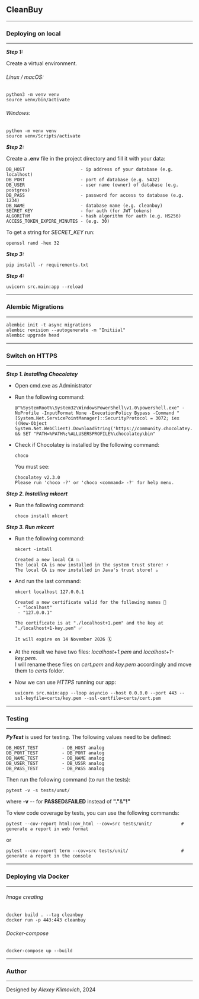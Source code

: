 ## CleanBuy
___
### Deploying on local
___
***Step 1:***

Create a virtual environment.

###### *Linux / macOS:*

    python3 -m venv venv
    source venv/bin/activate

###### *Windows:*

    python -m venv venv
    source venv/Scripts/activate

***Step 2:***

Create a **.env** file in the project directory and fill it with your data:
    
    DB_HOST                     - ip address of your database (e.g. localhost)
    DB_PORT                     - port of database (e.g. 5432)
    DB_USER                     - user name (owner) of database (e.g. postgres)
    DB_PASS                     - password for access to database (e.g. 1234)
    DB_NAME                     - database name (e.g. cleanbuy)
    SECRET_KEY                  - for auth (for JWT tokens)
    ALGORITHM                   - hash algorithm for auth (e.g. HS256)
    ACCESS_TOKEN_EXPIRE_MINUTES - (e.g. 30)

To get a string for *SECRET_KEY* run:
    
    openssl rand -hex 32

***Step 3:***

    pip install -r requirements.txt

***Step 4:***

    uvicorn src.main:app --reload
---
### Alembic Migrations
___
    alembic init -t async migrations
    alembic revision --autogenerate -m "Initiial"
    alembic upgrade head
---
### Switch on HTTPS
___

***Step 1. Installing Chocolatey***
- Open cmd.exe as Administrator
- Run the following command:

      @"%SystemRoot%\System32\WindowsPowerShell\v1.0\powershell.exe" -NoProfile -InputFormat None -ExecutionPolicy Bypass -Command "[System.Net.ServicePointManager]::SecurityProtocol = 3072; iex ((New-Object System.Net.WebClient).DownloadString('https://community.chocolatey.org/install.ps1'))" && SET "PATH=%PATH%;%ALLUSERSPROFILE%\chocolatey\bin"

- Check if Chocolatey is installed by the following command:

      choco
    
  You must see:

      Chocolatey v2.3.0
      Please run 'choco -?' or 'choco <command> -?' for help menu.

***Step 2. Installing mkcert***
- Run the following command:

      choco install mkcert

***Step 3. Run mkcert***
- Run the following command:

      mkcert -intall

      Created a new local CA 💥
      The local CA is now installed in the system trust store! ⚡️
      The local CA is now installed in Java's trust store! ☕️

- And run the last command:

      mkcert localhost 127.0.0.1

      Created a new certificate valid for the following names 📜
       - "localhost"
       - "127.0.0.1"

      The certificate is at "./localhost+1.pem" and the key at "./localhost+1-key.pem" ✅

      It will expire on 14 November 2026 🗓

- At the result we have two files: _localhost+1.pem_ and _localhost+1-key.pem_. \
I will rename these files on _cert.pem_ and _key.pem_ accordingly and move them to *certs* folder.

- Now we can use *HTTPS* running our app:

      uvicorn src.main:app --loop asyncio --host 0.0.0.0 --port 443 --ssl-keyfile=certs/key.pem --ssl-certfile=certs/cert.pem

---
### Testing
___
***PyTest*** is used for testing.
The following values need to be defined:

    DB_HOST_TEST         - DB_HOST analog
    DB_PORT_TEST         - DB_PORT analog 
    DB_NAME_TEST         - DB_NAME analog
    DB_USER_TEST         - DB_USSR analog
    DB_PASS_TEST         - DB_PASS analog

Then run the following command (to run the tests):

    pytest -v -s tests/unut/

where **-v** -- for **PASSED**&**FAILED** instead of **"."**&**"!"**

To view code coverage by tests, you can use the following commands:

    pytest --cov-report html:cov_html --cov=src tests/unit/           # generate a report in web format
or 

    pytest --cov-report term --cov=src tests/unit/                    # generate a report in the console
---
### Deploying via Docker
___

###### Image creating

    docker build . --tag cleanbuy
    docker run -p 443:443 cleanbuy

###### Docker-compose
    
    docker-compose up --build

---
### Author
___

Designed by _Alexey Klimovich_, 2024
